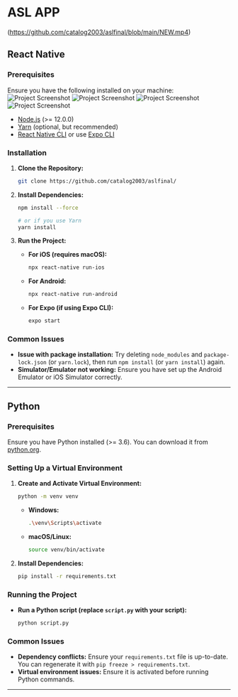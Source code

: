 # ASL APP 

(https://github.com/catalog2003/aslfinal/blob/main/NEW.mp4)
## React Native

### Prerequisites

Ensure you have the following installed on your machine:
![Project Screenshot](https://github.com/catalog2003/aslfinal/blob/main/FIRST.png) <!-- Replace with your image URL -->
![Project Screenshot](https://github.com/catalog2003/aslfinal/blob/main/SECOND.png) <!-- Replace with your image URL -->
![Project Screenshot](https://github.com/catalog2003/aslfinal/blob/main/THIRD%20(1).png) <!-- Replace with your image URL -->
![Project Screenshot](https://github.com/catalog2003/aslfinal/blob/main/LAST.png) <!-- Replace with your image URL -->

- [Node.js](https://nodejs.org/) (>= 12.0.0)
- [Yarn](https://yarnpkg.com/) (optional, but recommended)
- [React Native CLI](https://reactnative.dev/docs/environment-setup) or use [Expo CLI](https://docs.expo.dev/get-started/installation/)

### Installation

1. **Clone the Repository:**

    ```bash
    git clone https://github.com/catalog2003/aslfinal/
    
    ```

2. **Install Dependencies:**

    ```bash
    npm install --force
    
    # or if you use Yarn
    yarn install
    ```

3. **Run the Project:**

    - **For iOS (requires macOS):**

        ```bash
        npx react-native run-ios
        ```

    - **For Android:**

        ```bash
        npx react-native run-android
        ```

    - **For Expo (if using Expo CLI):**

        ```bash
        expo start
        ```

### Common Issues

- **Issue with package installation:** Try deleting `node_modules` and `package-lock.json` (or `yarn.lock`), then run `npm install` (or `yarn install`) again.
- **Simulator/Emulator not working:** Ensure you have set up the Android Emulator or iOS Simulator correctly.

---

## Python

### Prerequisites

Ensure you have Python installed (>= 3.6). You can download it from [python.org](https://www.python.org/).

### Setting Up a Virtual Environment

1. **Create and Activate Virtual Environment:**

    ```bash
    python -m venv venv
    ```

    - **Windows:**

        ```bash
        .\venv\Scripts\activate
        ```

    - **macOS/Linux:**

        ```bash
        source venv/bin/activate
        ```

2. **Install Dependencies:**

    ```bash
    pip install -r requirements.txt
    ```

### Running the Project

- **Run a Python script (replace `script.py` with your script):**

    ```bash
    python script.py
    ```

### Common Issues

- **Dependency conflicts:** Ensure your `requirements.txt` file is up-to-date. You can regenerate it with `pip freeze > requirements.txt`.
- **Virtual environment issues:** Ensure it is activated before running Python commands.

---
